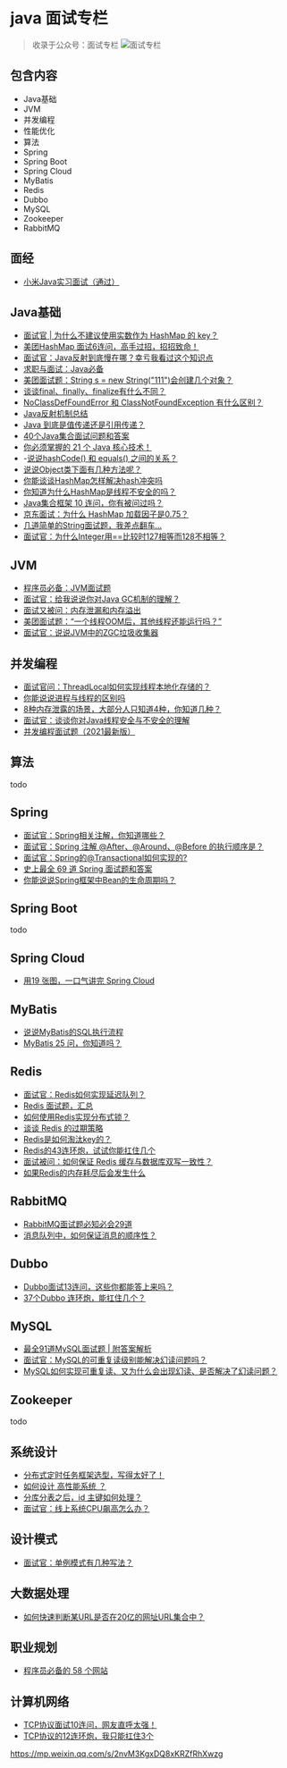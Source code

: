 # java 面试专栏


> 收录于公众号：面试专栏
> ![面试专栏](http://tianwc.oss-cn-beijing.aliyuncs.com/dev/20220207/1644238872448.jpg)

## 包含内容
- Java基础
- JVM
- 并发编程
- 性能优化
- 算法
- Spring
- Spring Boot
- Spring Cloud
- MyBatis
- Redis
- Dubbo
- MySQL
- Zookeeper
- RabbitMQ

## 面经

- [小米Java实习面试（通过）](https://mp.weixin.qq.com/s/RoisEgwDRVITUY5N7UqrSQ)

## Java基础

- [面试官 | 为什么不建议使用实数作为 HashMap 的 key？](https://mp.weixin.qq.com/s/5Jw2U8GnxkcFQ0qt3dbRCA)
- [美团HashMap 面试6连问，高手过招，招招致命！](https://mp.weixin.qq.com/s/Q3f4dLTnwUgk6_geFqi0hw)
- [面试官：Java反射到底慢在哪？幸亏我看过这个知识点](https://mp.weixin.qq.com/s/bRzu_KbISQ3pENWnSyDpsA)
- [求职与面试：Java必备](https://mp.weixin.qq.com/s/IuLLRsQ9lKhYzecN2TtjcA)
- [美团面试题：String s = new String("111")会创建几个对象？](https://mp.weixin.qq.com/s/fuo5gqPU7z6wGwSikgk61w)
- [谈谈final、finally、finalize有什么不同？](https://mp.weixin.qq.com/s/YffhvcF-eZ1zjjEaiHZgRw)
- [NoClassDefFoundError 和 ClassNotFoundException 有什么区别？](https://mp.weixin.qq.com/s/StID6elRbBJmdtI1Xe5XUQ)
- [Java反射机制总结](https://mp.weixin.qq.com/s/xMf2mltgxOB1-jdsV4lAOA)
- [Java 到底是值传递还是引用传递？](https://mp.weixin.qq.com/s/W_K2iRmeZ-mWcW14t0RH_w)
- [40个Java集合面试问题和答案](https://mp.weixin.qq.com/s/OsCXAWV9l6-cJ_bCkKfLWg)
- [你必须掌握的 21 个 Java 核心技术！](https://mp.weixin.qq.com/s/G1FBcKhGAKcudkkjVGFqAg)
- -[说说hashCode() 和 equals() 之间的关系？](https://mp.weixin.qq.com/s/RcHHODFvxG5nGAx-ib58wA)
- [说说Object类下面有几种方法呢？](https://mp.weixin.qq.com/s/_ukQvJYZ5QeZFaPrgUz-yA)
- [你能谈谈HashMap怎样解决hash冲突吗](https://mp.weixin.qq.com/s/l_8HzYPABen_VCdX8xcw0g)
- [你知道为什么HashMap是线程不安全的吗？](https://mp.weixin.qq.com/s/xxofVQmZlP2-9jT7wDsxsA)
- [Java集合框架 10 连问，你有被问过吗？](https://mp.weixin.qq.com/s/Z5CdPS3SJvTWXnyrUW_uEg)
- [京东面试：为什么 HashMap 加载因子是0.75？](https://mp.weixin.qq.com/s/rl4z-OOyROnQzqltIV66zg)
- [几道简单的String面试题，我差点翻车...](https://mp.weixin.qq.com/s/2_VeAqwHf58FNPfuYferyg)
- [面试官：为什么Integer用==比较时127相等而128不相等？](https://mp.weixin.qq.com/s/sjZQ3nE6G8x3vrGpQbuJKQ)

## JVM

- [程序员必备：JVM面试题](https://mp.weixin.qq.com/s/-t4KGBS3M0lfxKqjgcsrsQ)
- [面试官：给我说说你对Java GC机制的理解？](https://mp.weixin.qq.com/s/Pa9g5KD25asrmk8_bPaC1A)
- [面试又被问：内存泄漏和内存溢出](https://mp.weixin.qq.com/s/pea8HLGNJC4-b3KYWaxQWA)
- [美团面试题：“一个线程OOM后，其他线程还能运行吗？”](https://mp.weixin.qq.com/s/iG2kQbdHXo6vljD6c_zhSA)
- [面试官：说说JVM中的ZGC垃圾收集器](https://mp.weixin.qq.com/s/6TO8TKQcML8KMaGhX7Qw5A)

## 并发编程

- [面试官问：ThreadLocal如何实现线程本地化存储的？](https://mp.weixin.qq.com/s/GnaQK-ssifZJ7fwoboSbwQ)
- [你能说说进程与线程的区别吗](https://mp.weixin.qq.com/s/x8kexjUb7L3sVS7xqCzcBw)
- [8种内存泄露的场景，大部分人只知道4种，你知道几种？](https://mp.weixin.qq.com/s/-H4GLKlZmdq7bPlaPdufDw)
- [面试官：谈谈你对Java线程安全与不安全的理解](https://mp.weixin.qq.com/s/_rUtToq0cDYlKtphFIdc7g)
- [并发编程面试题（2021最新版）](https://mp.weixin.qq.com/s/Z5fsP2IgNqgbTt9aaWr9Eg)

## 算法

todo

## Spring

- [面试官：Spring相关注解，你知道哪些？](https://mp.weixin.qq.com/s/FI8XFf2xZUM4nyDxnHK4SQ)
- [面试官：Spring 注解 @After、@Around、@Before 的执行顺序是？](https://mp.weixin.qq.com/s/_OLsFgDGoab__96fWpJ29Q)
- [面试官：Spring的@Transactional如何实现的?](https://mp.weixin.qq.com/s/jU7BF9KEPWTQNS8bAhuZqg)
- [史上最全 69 道 Spring 面试题和答案](https://mp.weixin.qq.com/s/PKQ6YEtRKHszZ9xk6ccCgQ)
- [你能说说Spring框架中Bean的生命周期吗？](https://mp.weixin.qq.com/s/rCvNj4ieb7Fd2SeGxhpyVA)


## Spring Boot

todo

## Spring Cloud

- [用19 张图，一口气讲完 Spring Cloud](https://mp.weixin.qq.com/s/VjX9gz7DTI_roab2pWNnwA)

## MyBatis

- [说说MyBatis的SQL执行流程](https://mp.weixin.qq.com/s/T8icYNj6ddomRI0V9qVe_w)
- [MyBatis 25 问，你知道吗？](https://mp.weixin.qq.com/s/HMewVUKEcxhCp7KWRHbfig)

## Redis

- [面试官：Redis如何实现延迟队列？](https://mp.weixin.qq.com/s/Iv2FCMuF8fJNPpufIKu5lA)
- [Redis 面试题，汇总](https://mp.weixin.qq.com/s/X8Pp8CkHuMaMf5r6GPfT_g)
- [如何使用Redis实现分布式锁？](https://mp.weixin.qq.com/s/8Al3yAXAmGI0Dqr1AX7Vjw)
- [谈谈 Redis 的过期策略](https://mp.weixin.qq.com/s/NltRoZC3ux8VAHKJW_2_Pw)
- [Redis是如何淘汰key的？](https://mp.weixin.qq.com/s/Whpfhm2EtTyFtFTPJIal9g)
- [Redis的43连环炮，试试你能扛住几个](https://mp.weixin.qq.com/s/93Z-3_ycjfJjqHVHsuxLjA)
- [面试被问：如何保证 Redis 缓存与数据库双写一致性？](https://mp.weixin.qq.com/s/QANd9bbccP9VoyURFEnFyw)
- [如果Redis的内存耗尽后会发生什么](https://mp.weixin.qq.com/s/gVNF_0-JK6BXrsD20-jeHQ)

## RabbitMQ
- [RabbitMQ面试题必知必会29道](https://mp.weixin.qq.com/s/MxT8wCjbZA5q8JDR0inDdg)
- [消息队列中，如何保证消息的顺序性？](https://mp.weixin.qq.com/s/ZlCrDTJfqBRoGBdsbaR9vw)

## Dubbo

- [Dubbo面试13连问，这些你都能答上来吗？](https://mp.weixin.qq.com/s/RQFiErcGaqDRQyXRaSzLFg)
- [37个Dubbo 连环炮，能扛住几个？](https://mp.weixin.qq.com/s/ZrexGFAxJpR6stMYMW0wag)

## MySQL

- [最全91道MySQL面试题 | 附答案解析](https://mp.weixin.qq.com/s/_xSnusCWVTt1dkNx7HWNfw)
- [面试官：MySQL的可重复读级别能解决幻读问题吗？](https://mp.weixin.qq.com/s/skWeWSNT37S4NjCEoLhUsA)
- [MySQL如何实现可重复读、又为什么会出现幻读、是否解决了幻读问题？](https://mp.weixin.qq.com/s/-MQKCIdNP4YEGTjC7lchqg)

## Zookeeper

todo

## 系统设计

- [分布式定时任务框架选型，写得太好了！](https://mp.weixin.qq.com/s/LG_D43AwpIZD1n9Q2PtI1Q)
- [如何设计 高性能系统 ？](https://mp.weixin.qq.com/s/MiE6Jvbfdz1EYxkO60CZ_Q)
- [分库分表之后，id 主键如何处理？](https://mp.weixin.qq.com/s/mD2E6kYPNKEc9RM74ytOKg)
- [面试官：线上系统CPU飙高怎么办？](https://mp.weixin.qq.com/s/ZKxeXPdJOFJdPRpt0vDz_Q)

## 设计模式

- [面试官：单例模式有几种写法？](https://mp.weixin.qq.com/s/GAFP3-5eqLscBuzGx_dVkQ)

## 大数据处理
- [如何快速判断某URL是否在20亿的网址URL集合中？](https://mp.weixin.qq.com/s/_11Vy2R9HN-DnI7NKgDDaQ)

## 职业规划
- [程序员必备的 58 个网站](https://mp.weixin.qq.com/s/T8icYNj6ddomRI0V9qVe_w)

## 计算机网络

- [TCP协议面试10连问，网友直呼太强！](https://mp.weixin.qq.com/s/EX7yOffpX3TflhrKb3cluA)
- [TCP协议的12连环炮，我只能扛住3个](https://mp.weixin.qq.com/s/CxhhIOhV7O_tvQzBoNjIyA)

https://mp.weixin.qq.com/s/2nvM3KgxDQ8xKRZfRhXwzg

